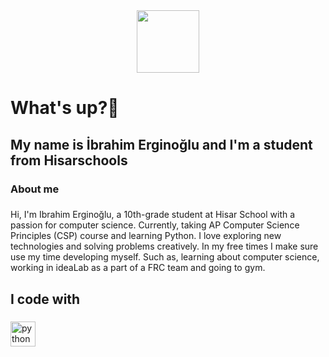 <div align="center">
  <img height="100" src="https://www.springboard.com/blog/wp-content/uploads/2022/06/what-does-a-coder-do-2022-career-guide.jpg"  />
</div>

###

<h1 align="left">What's up?👋</h1>

###

<h2 align="left">My name is İbrahim Erginoğlu and I'm a student from Hisarschools</h2>

###

<h3 align="left">About me</h3>

###

<p align="left">Hi, I'm Ibrahim Erginoğlu, a 10th-grade student at Hisar School with a passion for computer science. Currently, taking AP Computer Science Principles (CSP) course and learning Python. I love exploring new technologies and solving problems creatively. In my free times I make sure use my time developing myself. Such as, learning about computer science, working in ideaLab as a part of a FRC team and going to gym.</p>

###

<h2 align="left">I code with</h2>

###

<div align="left">
  <img src="https://cdn.jsdelivr.net/gh/devicons/devicon/icons/python/python-original.svg" height="40" alt="python logo"  />
</div>

###
